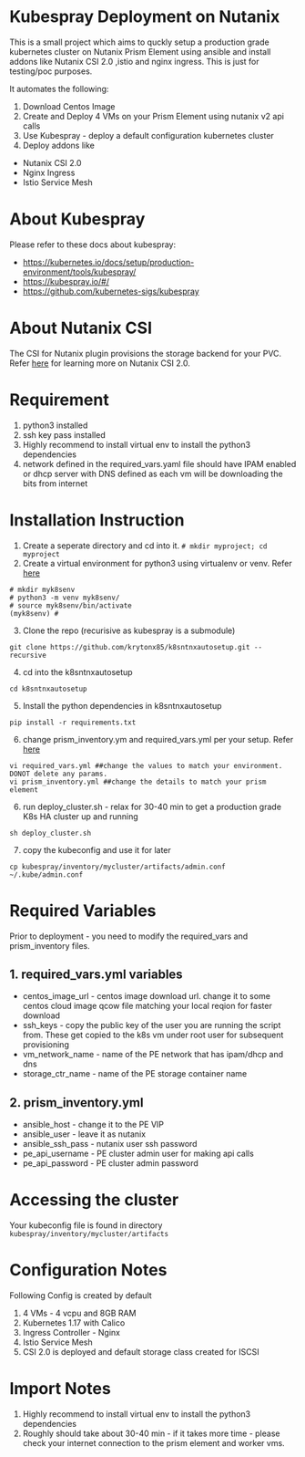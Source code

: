 # Kubespray Deployment on Nutanix

This is a small project which aims to quckly setup a production grade kubernetes cluster on Nutanix Prism Element using ansible and install addons like Nutanix CSI 2.0 ,istio and nginx ingress.  This is just for testing/poc purposes.

It automates the following:
1. Download Centos Image
2. Create and Deploy 4 VMs on your Prism Element using nutanix v2 api calls 
3. Use Kubespray - deploy a default configuration kubernetes cluster
4. Deploy addons like 
  - Nutanix CSI 2.0 
  - Nginx Ingress
  - Istio Service Mesh

# About Kubespray
Please refer to these docs about kubespray:
- https://kubernetes.io/docs/setup/production-environment/tools/kubespray/
- https://kubespray.io/#/
- https://github.com/kubernetes-sigs/kubespray

# About Nutanix CSI

The CSI for Nutanix plugin provisions the storage backend for your PVC.
Refer [here](https://portal.nutanix.com/page/documents/details?targetId=CSI-Volume-Driver-v2_0:CSI-Volume-Driver-v2_0) for learning more on Nutanix CSI 2.0. 

# Requirement

1. python3 installed
2. ssh key pass installed
3. Highly recommend to install virtual env to install the python3 dependencies
4. network defined in the required_vars.yaml file should have IPAM enabled or dhcp server with DNS defined as each vm will be downloading the bits from internet


# Installation Instruction
1. Create a seperate directory and cd into it. 
```# mkdir myproject; cd myproject```
2. Create a virtual environment for python3 using virtualenv or venv. Refer [here](https://docs.python.org/3/library/venv.html) 
```
# mkdir myk8senv
# python3 -m venv myk8senv/
# source myk8senv/bin/activate
(myk8senv) # 
```

3. Clone the repo (recurisive as kubespray is a submodule)

```
git clone https://github.com/krytonx85/k8sntnxautosetup.git --recursive 
```

4. cd into the k8sntnxautosetup

```
cd k8sntnxautosetup
```

5. Install the python dependencies in k8sntnxautosetup
```
pip install -r requirements.txt
```

6. change prism_inventory.ym and required_vars.yml per your setup. Refer [here](#required-variables)
```
vi required_vars.yml ##change the values to match your environment. DONOT delete any params.
vi prism_inventory.yml ##change the details to match your prism element
```

6. run deploy_cluster.sh -  relax for 30-40 min to get a production grade K8s HA cluster up and running
```
sh deploy_cluster.sh 
```
7. copy the kubeconfig and use it for later

```
cp kubespray/inventory/mycluster/artifacts/admin.conf ~/.kube/admin.conf

```


# Required Variables

Prior to deployment - you need to modify the required_vars and prism_inventory files.

## 1. required_vars.yml variables
- centos_image_url - centos image download url. change it to some centos cloud image qcow file matching your local reqion for faster download
- ssh_keys - copy the public key of the user you are running the script from. These get copied to the k8s vm under root user for subsequent provisioning
- vm_network_name - name of the PE network that has ipam/dhcp and dns
- storage_ctr_name - name of the PE storage container name

## 2. prism_inventory.yml
- ansible_host - change it to the PE VIP
- ansible_user - leave it as nutanix
- ansible_ssh_pass - nutanix user ssh password
- pe_api_username - PE cluster admin user for making api calls 
- pe_api_password - PE cluster admin password


# Accessing the cluster
Your kubeconfig file is found in directory `kubespray/inventory/mycluster/artifacts`
# Configuration Notes
Following Config is created by default
   1. 4 VMs - 4 vcpu and 8GB RAM
   2. Kubernetes 1.17 with Calico
   3. Ingress Controller - Nginx
   4. Istio Service Mesh
   5. CSI 2.0 is deployed and default storage class created for ISCSI

   
 
# Import Notes
1. Highly recommend to install virtual env to install the python3 dependencies
2. Roughly should take about 30-40 min - if it takes more time - please check your internet connection to the prism element and worker vms.


